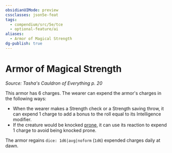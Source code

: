 ```yaml
---
obsidianUIMode: preview
cssclasses: json5e-feat
tags:
  - compendium/src/5e/tce
  - optional-feature/ai
aliases:
  - Armor of Magical Strength
dg-publish: true
---
```

# Armor of Magical Strength
*Source: Tasha's Cauldron of Everything p. 20*  

This armor has 6 charges. The wearer can expend the armor's charges in the following ways:

- When the wearer makes a Strength check or a Strength saving throw, it can expend 1 charge to add a bonus to the roll equal to its Intelligence modifier.  
- If the creature would be knocked [prone](/3-Mechanics/CLI/rules/conditions.md#prone), it can use its reaction to expend 1 charge to avoid being knocked prone.  

The armor regains `dice: 1d6|avg|noform` (`1d6`) expended charges daily at dawn.